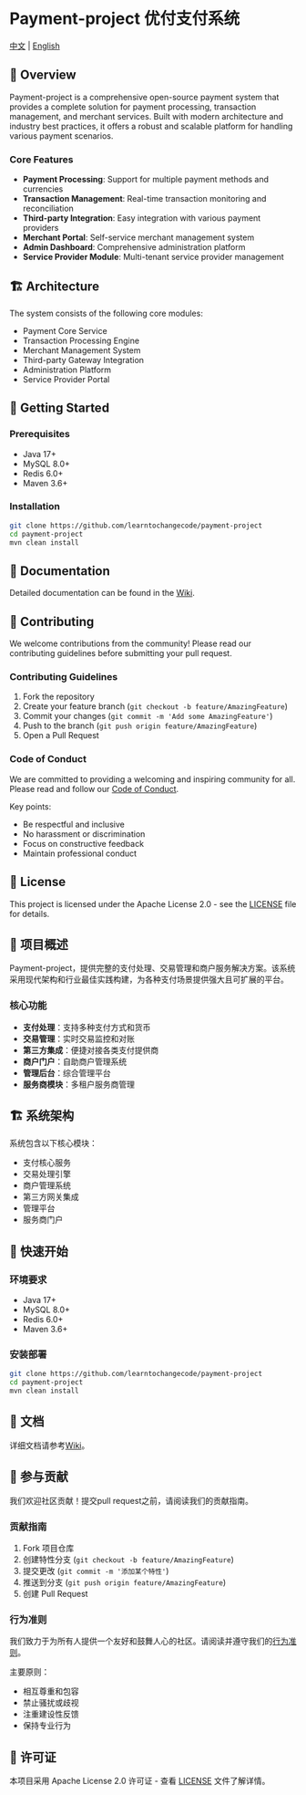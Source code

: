 # Payment-project 优付支付系统

[中文](#中文) | [English](#english)

<div id="english">

## 🌟 Overview

Payment-project is a comprehensive open-source payment system that provides a complete solution for payment processing, transaction management, and merchant services. Built with modern architecture and industry best practices, it offers a robust and scalable platform for handling various payment scenarios.

### Core Features

- **Payment Processing**: Support for multiple payment methods and currencies
- **Transaction Management**: Real-time transaction monitoring and reconciliation
- **Third-party Integration**: Easy integration with various payment providers
- **Merchant Portal**: Self-service merchant management system
- **Admin Dashboard**: Comprehensive administration platform
- **Service Provider Module**: Multi-tenant service provider management

## 🏗️ Architecture

The system consists of the following core modules:

- Payment Core Service
- Transaction Processing Engine
- Merchant Management System
- Third-party Gateway Integration
- Administration Platform
- Service Provider Portal

## 🚀 Getting Started

### Prerequisites

- Java 17+
- MySQL 8.0+
- Redis 6.0+
- Maven 3.6+

### Installation

```bash
git clone https://github.com/learntochangecode/payment-project
cd payment-project
mvn clean install
```

## 📖 Documentation

Detailed documentation can be found in the [Wiki]().

## 🤝 Contributing

We welcome contributions from the community! Please read our contributing guidelines before submitting your pull request.

### Contributing Guidelines

1. Fork the repository
2. Create your feature branch (`git checkout -b feature/AmazingFeature`)
3. Commit your changes (`git commit -m 'Add some AmazingFeature'`)
4. Push to the branch (`git push origin feature/AmazingFeature`)
5. Open a Pull Request

### Code of Conduct

We are committed to providing a welcoming and inspiring community for all. Please read and follow our [Code of Conduct](CODE_OF_CONDUCT.md).

Key points:
- Be respectful and inclusive
- No harassment or discrimination
- Focus on constructive feedback
- Maintain professional conduct

## 📄 License

This project is licensed under the Apache License 2.0 - see the [LICENSE](https://www.apache.org/licenses/LICENSE-2.0) file for details.

</div>

<div id="中文">

## 🌟 项目概述

Payment-project，提供完整的支付处理、交易管理和商户服务解决方案。该系统采用现代架构和行业最佳实践构建，为各种支付场景提供强大且可扩展的平台。

### 核心功能

- **支付处理**：支持多种支付方式和货币
- **交易管理**：实时交易监控和对账
- **第三方集成**：便捷对接各类支付提供商
- **商户门户**：自助商户管理系统
- **管理后台**：综合管理平台
- **服务商模块**：多租户服务商管理

## 🏗️ 系统架构

系统包含以下核心模块：

- 支付核心服务
- 交易处理引擎
- 商户管理系统
- 第三方网关集成
- 管理平台
- 服务商门户

## 🚀 快速开始

### 环境要求

- Java 17+
- MySQL 8.0+
- Redis 6.0+
- Maven 3.6+

### 安装部署

```bash
git clone https://github.com/learntochangecode/payment-project
cd payment-project
mvn clean install
```

## 📖 文档

详细文档请参考[Wiki]()。

## 🤝 参与贡献

我们欢迎社区贡献！提交pull request之前，请阅读我们的贡献指南。

### 贡献指南

1. Fork 项目仓库
2. 创建特性分支 (`git checkout -b feature/AmazingFeature`)
3. 提交更改 (`git commit -m '添加某个特性'`)
4. 推送到分支 (`git push origin feature/AmazingFeature`)
5. 创建 Pull Request

### 行为准则

我们致力于为所有人提供一个友好和鼓舞人心的社区。请阅读并遵守我们的[行为准则](CODE_OF_CONDUCT.md)。

主要原则：
- 相互尊重和包容
- 禁止骚扰或歧视
- 注重建设性反馈
- 保持专业行为

## 📄 许可证

本项目采用 Apache License 2.0 许可证 - 查看 [LICENSE](https://www.apache.org/licenses/LICENSE-2.0) 文件了解详情。

</div>
